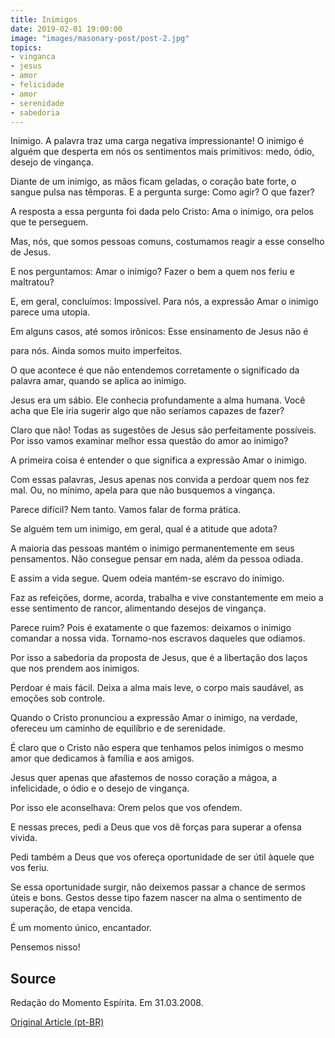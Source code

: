 ```yaml
---
title: Inimigos
date: 2019-02-01 19:00:00
image: "images/masonary-post/post-2.jpg"
topics: 
- vinganca
- jesus
- amor
- felicidade
- amor
- serenidade
- sabedoria
---
```


Inimigo. A palavra traz uma carga negativa impressionante! O inimigo é
alguém que desperta em nós os sentimentos mais primitivos: medo, ódio, desejo
de vingança.

Diante de um inimigo, as mãos ficam geladas, o coração bate forte, o
sangue pulsa nas têmporas. E a pergunta surge: Como agir? O que fazer?

A resposta a essa pergunta foi dada pelo Cristo: Ama o inimigo, ora
pelos que te perseguem.

Mas, nós, que somos pessoas comuns, costumamos reagir a esse conselho
de Jesus.

E nos perguntamos: Amar o inimigo? Fazer o bem a quem nos feriu e
maltratou?

E, em geral, concluímos: Impossível. Para nós, a expressão Amar o
inimigo parece uma utopia.

Em alguns casos, até somos irônicos: Esse ensinamento de Jesus não é

para nós. Ainda somos muito imperfeitos.

O que acontece é que não entendemos corretamente o significado da
palavra amar, quando se aplica ao inimigo.

Jesus era um sábio. Ele conhecia profundamente a alma humana. Você acha
que Ele iria sugerir algo que não seríamos capazes de fazer?

Claro que não! Todas as sugestões de Jesus são perfeitamente possíveis.
Por isso vamos examinar melhor essa questão do amor ao inimigo?

A primeira coisa é entender o que significa a expressão Amar o inimigo.

Com essas palavras, Jesus apenas nos convida a perdoar quem nos fez
mal. Ou, no mínimo, apela para que não busquemos a vingança.

Parece difícil? Nem tanto. Vamos falar de forma prática.

Se alguém tem um inimigo, em geral, qual é a atitude que adota?

A maioria das pessoas mantém o inimigo permanentemente em seus
pensamentos. Não consegue pensar em nada, além da pessoa odiada.

E assim a vida segue. Quem odeia mantém-se escravo do inimigo.

Faz as refeições, dorme, acorda, trabalha e vive constantemente em meio
a esse sentimento de rancor, alimentando desejos de vingança.

Parece ruim? Pois é exatamente o que fazemos: deixamos o inimigo
comandar a nossa vida. Tornamo-nos escravos daqueles que odiamos.

Por isso a sabedoria da proposta de Jesus, que é a libertação dos laços
que nos prendem aos inimigos.

Perdoar é mais fácil. Deixa a alma mais leve, o corpo mais saudável, as
emoções sob controle.

Quando o Cristo pronunciou a expressão Amar o inimigo, na verdade,
ofereceu um caminho de equilíbrio e de serenidade.

É claro que o Cristo não espera que tenhamos pelos inimigos o mesmo
amor que dedicamos à família e aos amigos.

Jesus quer apenas que afastemos de nosso coração a mágoa, a
infelicidade, o ódio e o desejo de vingança.

Por isso ele aconselhava: Orem pelos que vos ofendem.

E nessas preces, pedi a Deus que vos dê forças para superar a ofensa
vivida.

Pedi também a Deus que vos ofereça oportunidade de ser útil àquele que
vos feriu.

Se essa oportunidade surgir, não deixemos passar a chance de sermos
úteis e bons. Gestos desse tipo fazem nascer na alma o sentimento de superação,
de etapa vencida.

É um momento único, encantador.

Pensemos nisso!

## Source
Redação do Momento Espírita.
Em 31.03.2008.


[Original Article (pt-BR)](http://momento.com.br/pt/ler_texto.php?id=1553)

